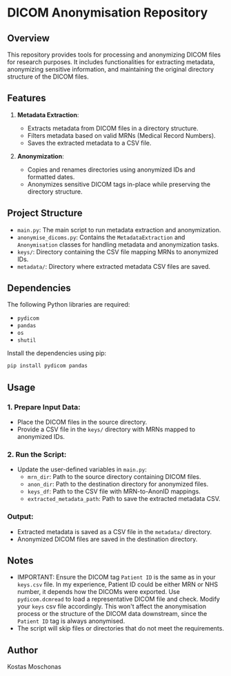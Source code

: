 # DICOM Anonymisation Repository

## Overview
This repository provides tools for processing and anonymizing DICOM files for research purposes. It includes functionalities for extracting metadata, anonymizing sensitive information, and maintaining the original directory structure of the DICOM files.

## Features
1. **Metadata Extraction**:
   - Extracts metadata from DICOM files in a directory structure.
   - Filters metadata based on valid MRNs (Medical Record Numbers).
   - Saves the extracted metadata to a CSV file.

2. **Anonymization**:
   - Copies and renames directories using anonymized IDs and formatted dates.
   - Anonymizes sensitive DICOM tags in-place while preserving the directory structure.

## Project Structure
- `main.py`: The main script to run metadata extraction and anonymization.
- `anonymise_dicoms.py`: Contains the `MetadataExtraction` and `Anonymisation` classes for handling metadata and anonymization tasks.
- `keys/`: Directory containing the CSV file mapping MRNs to anonymized IDs.
- `metadata/`: Directory where extracted metadata CSV files are saved.

## Dependencies
The following Python libraries are required:
- `pydicom`
- `pandas`
- `os`
- `shutil`

Install the dependencies using pip:
```bash
pip install pydicom pandas
```
## Usage
### 1. Prepare Input Data:
- Place the DICOM files in the source directory.
- Provide a CSV file in the `keys/` directory with MRNs mapped to anonymized IDs.

### 2. Run the Script:
- Update the user-defined variables in `main.py`:
  - `mrn_dir`: Path to the source directory containing DICOM files.
  - `anon_dir`: Path to the destination directory for anonymized files.
  - `keys_df`: Path to the CSV file with MRN-to-AnonID mappings.
  - `extracted_metadata_path`: Path to save the extracted metadata CSV.

### Output:
- Extracted metadata is saved as a CSV file in the `metadata/` directory.
- Anonymized DICOM files are saved in the destination directory.

## Notes
- IMPORTANT: Ensure the DICOM tag `Patient ID` is the same as in your `keys.csv` file. In my experience, Patient ID could be either MRN or NHS number, it depends how the DICOMs were exported. Use `pydicom.dcmread` to load a representative DICOM file and check. Modify your `keys` csv file accordingly. This won't affect the anonymisation process or the structure of the DICOM data downstream, since the `Patient ID` tag is always anonymised.
- The script will skip files or directories that do not meet the requirements.

## Author
Kostas Moschonas